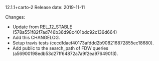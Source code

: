 12.1.1+carto-2
Release date: 2019-11-11

Changes:
- Update from REL_12_STABLE (578a551f82f7ad746b36d98c401bdc92c136d664)
- Add this CHANGELOG.
- Setup travis tests (cecdfdaef40173afddd2b908216872855ec18680).
- Add public to the search_path of FDW queries (a56900198edb53d27ff64872a7a9f2ea97649013).